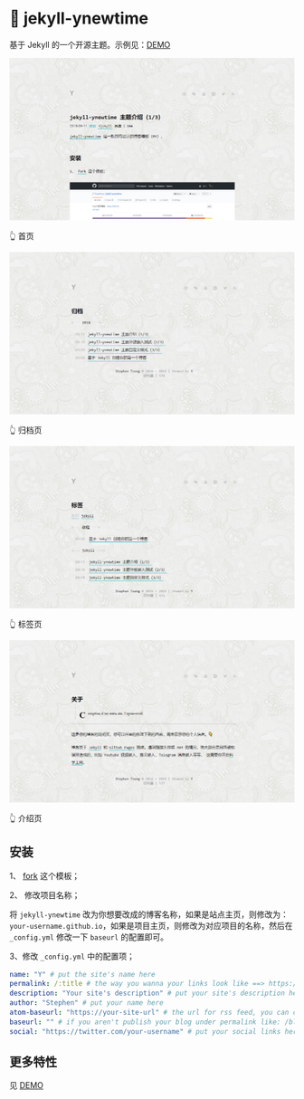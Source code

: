 # 📌 jekyll-ynewtime

基于 Jekyll 的一个开源主题。示例见：[DEMO](https://biki.ml/)

![](/media/files/intro-1.png)

👆 首页

![](/media/files/intro-2.png)

👆 归档页

![](/media/files/intro-3.png)

👆 标签页

![](/media/files/intro-4.png)

👆 介绍页

## 安装

1、 [fork](https://github.com/Ynewtime/jekyll-ynewtime) 这个模板；

2、 修改项目名称；

将 `jekyll-ynewtime` 改为你想要改成的博客名称，如果是站点主页，则修改为：`your-username.github.io`，如果是项目主页，则修改为对应项目的名称，然后在 `_config.yml` 修改一下 `baseurl` 的配置即可。

3、修改 `_config.yml` 中的配置项；

```yml
name: "Y" # put the site's name here
permalink: /:title # the way you wanna your links look like ==> https://jekyllrb.com/docs/permalinks/
description: "Your site's description" # put your site's description here
author: "Stephen" # put your name here
atom-baseurl: "https://your-site-url" # the url for rss feed, you can change it to your site's url
baseurl: "" # if you aren't publish your blog under permalink like: /blog/, you don't need change this, or change it to /your-repo's-name
social: "https://twitter.com/your-username" # put your social links here
```

## 更多特性

见 [DEMO](https://biki.ml) 
